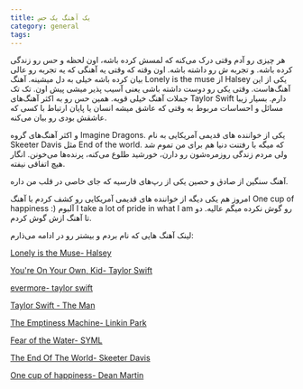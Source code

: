 ```yaml
---
title: یک آهنگ یک حس  
category: general
tags:  
---
```


هر چیزی رو آدم وقتی درک می‌کنه که لمسش کرده باشه، اون لحظه و حس رو زندگی کرده باشه. و تجربه ش رو داشته باشه. اون وقته که وقتی یه آهنگی که یه تجربه رو عالی بیان کرده باشه خیلی به دل میشینه. 
آهنگ Lonely is the muse از Halsey یکی از این آهنگ‌هاست. وقتی یکی رو دوست داشته باشی یعنی آسیب پذیر میشی پیش اون. تک تک جملات آهنگ خیلی قویه.
همین حس رو به اکثر آهنگ‌های Taylor Swift دارم. بسیار زیبا مسائل و احساسات مربوط به وقتی که عاشق میشه انسان یا پایان ارتباط با کسی که عاشقش بودی رو بیان می‌کنه.

و اکثر آهنگ‌های گروه Imagine Dragons.
یکی از خواننده های قدیمی آمریکایی به نام Skeeter Davis مثل End of the world. که میگه با رفتنت دنیا هم برای من تموم شد ولی مردم زندگی روزمره‌شون رو دارن، خورشید طلوع می‌کنه، پرنده‌ها می‌خونن. انگار هیچ اتفاقی نیفته. 

آهنگ سنگین از صادق و حصین یکی از رپ‌های فارسیه که جای خاصی در قلب من داره. 

امروز هم یکی دیگه از خواننده های قدیمی آمریکایی رو کشف کردم با آهنگ One cup of happiness :) 
آلبوم I take a lot of pride in what I am رو گوش نکرده میگم عالیه. دو تا آهنگ ازش گوش کردم.


لینک آهنگ هایی که نام بردم و بیشتر رو در ادامه می‌ذارم:

<div dir="ltr">

[Lonely is the Muse- Halsey](https://youtu.be/tqgqz2vPUS4?si=DsSTYc67kpolf0Sr)  

[You're On Your Own, Kid- Taylor Swift](https://youtu.be/7Gbg6Z70J7E?si=Qn4dQzPOhUtMTuFx)  

[evermore- taylor swift](https://youtu.be/EXLgZZE072g?si=C33stTWwmUo8h4dz)  

[Taylor Swift - The Man](https://youtu.be/AqAJLh9wuZ0?si=szBt6t1PQvyX6P0M)  

[The Emptiness Machine- Linkin Park](https://youtu.be/SRXH9AbT280?si=-mbg5lsb6-ix1SvA)  

[Fear of the Water- SYML](https://youtu.be/-T4THwne8IE?si=-LiBVNATMh2KYsYd)  

[The End Of The World- Skeeter Davis](https://youtu.be/DsY_kocbWaM?si=BgHCw0qgqUT2eEx3)  

[One cup of happiness- Dean Martin](https://youtu.be/z-my2vYMOVQ?si=mq6i_mznoHQNwlg1)  

</div>
